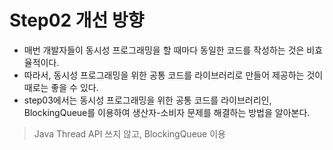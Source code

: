 # Step02 개선 방향

- 매번 개발자들이 동시성 프로그래밍을 할 때마다 동일한 코드를 작성하는 것은 비효율적이다.
- 따라서, 동시성 프로그래밍을 위한 공통 코드를 라이브러리로 만들어 제공하는 것이 때로는 좋을 수 있다.
- step03에서는 동시성 프로그래밍을 위한 공통 코드를 라이브러리인, BlockingQueue를 이용하여 생산자-소비자 문제를 해결하는 방법을 알아본다.

> Java Thread API 쓰지 않고, BlockingQueue 이용
